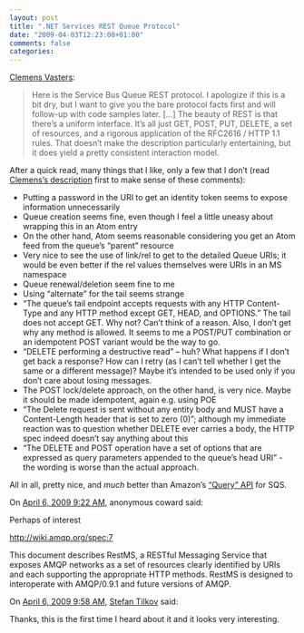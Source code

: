 ```yaml
---
layout: post
title: ".NET Services REST Queue Protocol"
date: "2009-04-03T12:23:00+01:00"
comments: false
categories: 
---
```


<p><a href="http://vasters.com/clemensv/PermaLink,guid,413c6128-a6a6-4894-9cc9-701ffb674ab0.aspx">Clemens Vasters</a>:</p>

<blockquote>
<p>Here is the Service Bus Queue REST protocol. I apologize if this is a bit dry, but I want to give you the bare protocol facts first and will follow-up with code samples later. [&#8230;] The beauty of REST is that there’s a uniform interface. It’s all just GET, POST, PUT, DELETE, a set of resources, and a rigorous application of the RFC2616 / HTTP 1.1 rules. That doesn’t make the description particularly entertaining, but it does yield a pretty consistent interaction model.</p>
</blockquote>

<p>After a quick read, many things that I like, only a few that I don&#8217;t (read <a href="http://vasters.com/clemensv/PermaLink,guid,413c6128-a6a6-4894-9cc9-701ffb674ab0.aspx">Clemens&#8217;s description</a> first to make sense of these comments):</p>

<ul>
<li>Putting a password in the URI to get an identity token seems to expose information unnecessarily</li>
<li>Queue creation seems fine, even though I feel a little uneasy about wrapping this in an Atom entry</li>
<li>On the other hand, Atom seems reasonable considering you get an Atom feed from the queue&#8217;s &#8220;parent&#8221; resource</li>
<li>Very nice to see the use of link/rel to get to the detailed Queue URIs; it would be even better if the rel values themselves were URIs in an MS namespace</li>
<li>Queue renewal/deletion seem fine to me</li>
<li>Using &#8220;alternate&#8221; for the tail seems strange</li>
<li>&#8220;The queue&#8217;s tail endpoint accepts requests with any HTTP Content-Type and any HTTP method except GET, HEAD, and OPTIONS.&#8221; The tail does not accept GET. Why not? Can&#8217;t think of a reason. Also, I don&#8217;t get why any method is allowed. It seems to me a POST/PUT combination or an idempotent POST variant would be the way to go. </li>
<li>&#8220;DELETE performing a destructive read&#8221; – huh? What happens if I don&#8217;t get back a response? How can I retry (as I can&#8217;t tell whether I get the same or a different message)? Maybe it&#8217;s intended to be used only if you don&#8217;t care about losing messages.</li>
<li>The POST lock/delete approach, on the other hand, is very nice. Maybe it should be made idempotent, again e.g. using POE</li>
<li>&#8220;The Delete request is sent without any entity body and MUST have a Content-Length header that is set to zero (0)&#8221;; although my immediate reaction was to question whether DELETE ever carries a body, the HTTP spec indeed doesn&#8217;t say anything about this</li>
<li>&#8220;The DELETE and POST operation have a set of options that are expressed as query parameters appended to the queue&#8217;s head URI&#8221; - the wording is worse than the actual approach.</li>
</ul>

<p>All in all, pretty nice, and <em>much</em> better than Amazon&#8217;s <a href="http://docs.amazonwebservices.com/AWSSimpleQueueService/2008-01-01/SQSDeveloperGuide/">&#8220;Query&#8221; API</a> for SQS. </p>

<section class="comments">



<div class="comment" id="comment-1955">
On <a href="#comment-1955" title="Permalink to this comment">April  6, 2009  9:22 AM</a>, anonymous coward
said:
<p>Perhaps of interest</p>

<p><a href="http://wiki.amqp.org/spec:7" rel="nofollow">http://wiki.amqp.org/spec:7</a></p>

<p>This document describes RestMS, a RESTful Messaging Service that exposes AMQP networks as a set of resources clearly identified by URIs and each supporting the appropriate HTTP methods. RestMS is designed to interoperate with AMQP/0.9.1 and future versions of AMQP.</p>


<div class="comment" id="comment-1956">
On <a href="#comment-1956" title="Permalink to this comment">April  6, 2009  9:58 AM</a>, 
<a href="/en/staff/st/">Stefan Tilkov</a>
said:
<p>Thanks, this is the first time I heard about it and it looks very interesting.</p>


</section>

